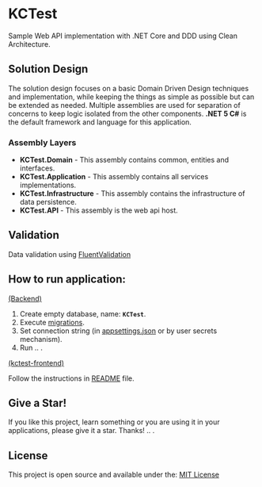 # KCTest
Sample Web API implementation with .NET Core and DDD using Clean Architecture.

## Solution Design
The solution design focuses on a basic Domain Driven Design techniques and implementation, while keeping the things as simple as possible but can be extended as needed. Multiple assemblies are used for separation of concerns to keep logic isolated from the other components. **.NET 5 C#** is the default framework and language for this application.

### Assembly Layers
-   **KCTest.Domain**  - This assembly contains common, entities and interfaces.
-   **KCTest.Application**  - This assembly contains all services implementations.
-   **KCTest.Infrastructure**  - This assembly contains the infrastructure of data persistence.
-   **KCTest.API**  - This assembly is the web api host.

## Validation
Data validation using [FluentValidation](https://github.com/JeremySkinner/FluentValidation)

## How to run application: 
[(Backend)](https://github.com/Jadhielv/KCTest/tree/master/Backend)

1. Create empty database, name: **`KCTest`**.
2. Execute [migrations](https://github.com/Jadhielv/KCTest/tree/master/Backend/src/KCTest.Infrastructure/Migrations).
2. Set connection string (in [appsettings.json](https://github.com/Jadhielv/KCTest/blob/master/Backend/src/KCTest.API/appsettings.json) or by user secrets mechanism).
3. Run .. .

[(kctest-frontend)](https://github.com/Jadhielv/KCTest/tree/master/kctest-frontend)

Follow the instructions in [README](https://github.com/Jadhielv/KCTest/blob/master/kctest-frontend/README.md) file.

## Give a Star!

If you like this project, learn something or you are using it in your applications, please give it a star. Thanks! .. .

## License

This project is open source and available under the: [MIT License](LICENSE)